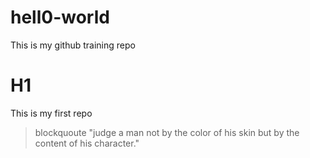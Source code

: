 # hell0-world
This is my github training repo
# H1
This is my first repo
>blockquoute
>"judge a man not by the color of his skin but by the content of his character."
